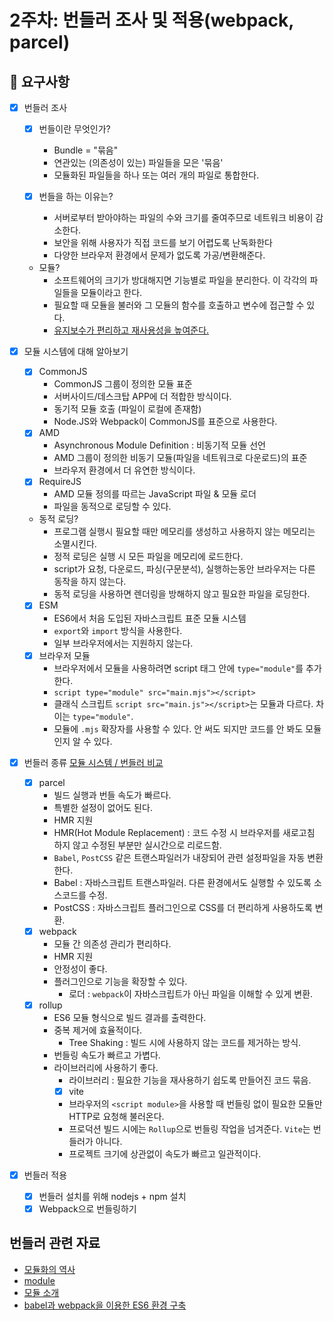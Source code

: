 # 2주차: 번들러 조사 및 적용(webpack, parcel)

## 📣 요구사항

- [X] 번들러 조사
  - [X] 번들이란 무엇인가?
    - Bundle = "묶음"
    - 연관있는 (의존성이 있는) 파일들을 모은 '묶음'
    - 모듈화된 파일들을 하나 또는 여러 개의 파일로 통합한다.

  - [X] 번들을 하는 이유는?
    - 서버로부터 받아야하는 파일의 수와 크기를 줄여주므로 네트워크 비용이 감소한다.
    - 보안을 위해 사용자가 직접 코드를 보기 어렵도록 난독화한다
    - 다양한 브라우저 환경에서 문제가 없도록 가공/변환해준다.

  - 모듈?
    - 소프트웨어의 크기가 방대해지면 기능별로 파일을 분리한다. 이 각각의 파일들을 모듈이라고 한다.
    - 필요할 때 모듈을 불러와 그 모듈의 함수를 호출하고 변수에 접근할 수 있다.
    - <u>유지보수가 편리하고 재사용성을 높여준다.</u>

- [X] 모듈 시스템에 대해 알아보기
  - [X] CommonJS
    - CommonJS 그룹이 정의한 모듈 표준
    - 서버사이드/데스크탑 APP에 더 적합한 방식이다.
    - 동기적 모듈 호출 (파일이 로컬에 존재함)
    - Node.JS와 Webpack이 CommonJS를 표준으로 사용한다.
  - [X] AMD
    - Asynchronous Module Definition : 비동기적 모듈 선언
    - AMD 그룹이 정의한 비동기 모듈(파일을 네트워크로 다운로드)의 표준
    - 브라우저 환경에서 더 유연한 방식이다.
  - [X] RequireJS
    - AMD 모듈 정의를 따르는 JavaScript 파일 & 모듈 로더
    - 파일을 동적으로 로딩할 수 있다.
  - 동적 로딩?
    - 프로그램 실행시 필요할 때만 메모리를 생성하고 사용하지 않는 메모리는 소멸시킨다.
    - 정적 로딩은 실행 시 모든 파일을 메모리에 로드한다.
    - script가 요청, 다운로드, 파싱(구문분석), 실행하는동안 브라우저는 다른 동작을 하지 않는다.
    - 동적 로딩을 사용하면 렌더링을 방해하지 않고 필요한 파일을 로딩한다.
  - [X] ESM
    - ES6에서 처음 도입된 자바스크립트 표준 모듈 시스템
    - `export`와 `import` 방식을 사용한다.
    - 일부 브라우저에서는 지원하지 않는다.
  - [X] 브라우저 모듈
    - 브라우저에서 모듈을 사용하려면 script 태그 안에 `type="module"`를 추가한다.
    - `script type="module" src="main.mjs"></script>`
    - 클래식 스크립트 `script src="main.js"></script>`는 모듈과 다르다. 차이는 `type="module"`.
    - 모듈에 `.mjs` 확장자를 사용할 수 있다. 안 써도 되지만 코드를 안 봐도 모듈인지 알 수 있다.

- [X] 번들러 종류 [모듈 시스템 / 번들러 비교](https://wormwlrm.github.io/2020/08/12/History-of-JavaScript-Modules-and-Bundlers.html)
  - [X] parcel
    - 빌드 실행과 번들 속도가 빠르다.
    - 특별한 설정이 없어도 된다.
    - HMR 지원
    - HMR(Hot Module Replacement) : 코드 수정 시 브라우저를 새로고침 하지 않고 수정된 부분만 실시간으로 리로드함.
    - `Babel`, `PostCSS` 같은 트랜스파일러가 내장되어 관련 설정파일을 자동 변환한다.
    - Babel : 자바스크립트 트랜스파일러. 다른 환경에서도 실행할 수 있도록 소스코드를 수정.
    - PostCSS : 자바스크립트 플러그인으로 CSS를 더 편리하게 사용하도록 변환.
  - [X] webpack
    - 모듈 간 의존성 관리가 편리하다.
    - HMR 지원
    - 안정성이 좋다.
    - 플러그인으로 기능을 확장할 수 있다.
      - 로더 : `webpack`이 자바스크립트가 아닌 파일을 이해할 수 있게 변환.
  - [X] rollup
    - ES6 모듈 형식으로 빌드 결과를 출력한다.
    - 중복 제거에 효율적이다.
      - Tree Shaking : 빌드 시에 사용하지 않는 코드를 제거하는 방식.
    - 번들링 속도가 빠르고 가볍다.
    - 라이브러리에 사용하기 좋다.
      - 라이브러리 : 필요한 기능을 재사용하기 쉽도록 만들어진 코드 묶음.
      - [X] vite
      - 브라우저의 `<script module>`을 사용할 때 번들링 없이 필요한 모듈만 HTTP로 요청해 불러온다.
      - 프로덕션 빌드 시에는 `Rollup`으로 번들링 작업을 넘겨준다. `Vite`는 번들러가 아니다.
      - 프로젝트 크기에 상관없이 속도가 빠르고 일관적이다.


- [X] 번들러 적용
  - [X] 번들러 설치를 위해 nodejs + npm 설치
  - [X] Webpack으로 번들링하기

## 번들러 관련 자료
- [모듈화의 역사](https://medium.com/@chullino/%EC%9B%B9%ED%8C%A9-3-4-js%EB%AA%A8%EB%93%88%ED%99%94-%EC%97%AD%EC%82%AC-%EB%8F%8C%EC%95%84%EB%B3%B4%EA%B8%B0-1-9df997f82002)
- [module](https://gitlab.com/siots-study/topics/-/wikis/module)
- [모듈 소개](https://ko.javascript.info/modules-intro)
- [babel과 webpack을 이용한 ES6 환경 구축](https://poiemaweb.com/es6-babel-webpack-1)

